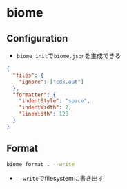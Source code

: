 # biome

## Configuration

* `biome init`で`biome.json`を生成できる

```json
{
  "files": {
    "ignore": ["cdk.out"]
  },
  "formatter": {
    "indentStyle": "space",
    "indentWidth": 2,
    "lineWidth": 120
  }
}
```


## Format

```sh
biome format . --write
```

* `--write`でfilesystemに書き出す
